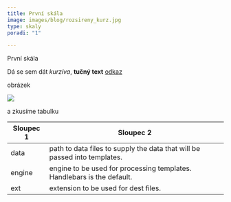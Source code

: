 ```yaml
---
title: První skála
image: images/blog/rozsireny_kurz.jpg
type: skaly
poradi: "1"

---
```

První skála

Dá se sem dát _kurzíva_, **tučný text** [odkaz](www.seznam.cz "Odkaz")

obrázek

![](/images/blog/blog-bg.jpg)

a zkusíme tabulku

| Sloupec 1 | Sloupec 2 |
| --- | --- |
| data | path to data files to supply the data that will be passed into templates. |
| engine | engine to be used for processing templates. Handlebars is the default. |
| ext | extension to be used for dest files. |
